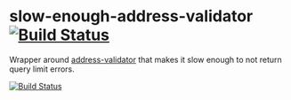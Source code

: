 slow-enough-address-validator [![Build Status](https://travis-ci.org/chevett/slow-enough-address-validator.png)](https://travis-ci.org/chevett/slow-enough-address-validator)
=============================

Wrapper around [address-validator](https://github.com/mkoryak/address-validator) that makes it slow enough to not return query limit errors.


[![Build Status](https://build.deliveryrelay.com/chevett/slow-enough-address-validator/badge)](https://build.deliveryrelay.com/chevett/slow-enough-address-validator)
